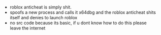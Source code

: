 - roblox anticheat is simply shit.
- spoofs a new process and calls it x64dbg and the roblox anticheat shits itself and denies to launch roblox
- no src code because its basic, if u dont know how to do this please leave the internet